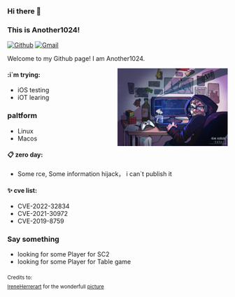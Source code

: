 ### Hi there 👋 
### This is Another1024!

[![Github](https://img.shields.io/badge/-Github-000?style=flat&logo=Github&logoColor=white)](https://github.com/another1024)
[![Gmail](https://img.shields.io/badge/-Twitter-00acee?style=flat&logo=Twitter&logoColor=white)](https://twitter.com/another1024)

Welcome to my Github page! I am Another1024.

<img align="right" alt="img" src="https://github.com/FernandoRoldan93/FernandoRoldan93/blob/master/cover_image.jpg" width="50%" height="auto" />

#### :i`m trying:
- iOS testing
- iOT learing

### paltform
- Linux
- Macos

#### 📋 zero day:
- Some rce, Some information hijack， i can`t publish it

#### ✨ cve list:
- CVE-2022-32834
- CVE-2021-30972
- CVE-2019-8759

### Say something
- looking for some Player for SC2
- looking for some Player for Table game



<sub>Credits to: <br/>[IreneHerrerart](https://www.artstation.com/ireneherrera) for the wonderfull [picture](https://github.com/FernandoRoldan93/FernandoRoldan93/blob/master/cover_image.jpg)</sub>
